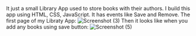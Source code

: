 It just a small Library App used to store books with their authors. I build this app using HTML, CSS, JavaScript. It has events like Save and Remove.
The first page of my Libraty App:
![Screenshot (3)](https://github.com/user-attachments/assets/2c65c03f-1d62-47a9-b9e6-cc7f6651fa79)
Then it looks like when you add any books using save button:
![Screenshot (5)](https://github.com/user-attachments/assets/e0479513-4d90-436f-b182-49293f59b2f1)

